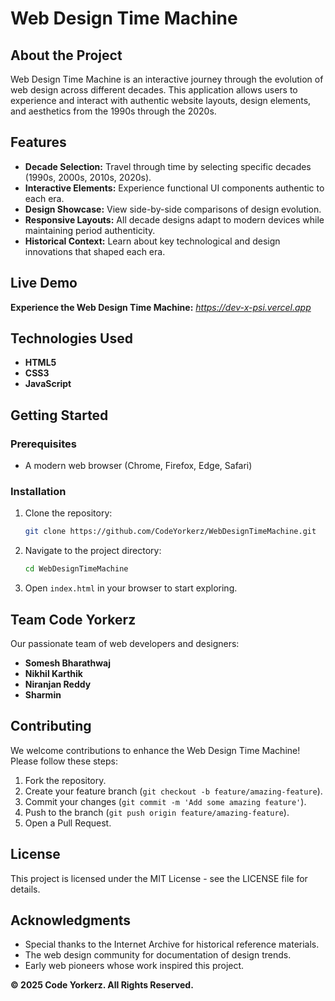# Web Design Time Machine

## About the Project
Web Design Time Machine is an interactive journey through the evolution of web design across different decades. This application allows users to experience and interact with authentic website layouts, design elements, and aesthetics from the 1990s through the 2020s.

## Features
- **Decade Selection:** Travel through time by selecting specific decades (1990s, 2000s, 2010s, 2020s).
- **Interactive Elements:** Experience functional UI components authentic to each era.
- **Design Showcase:** View side-by-side comparisons of design evolution.
- **Responsive Layouts:** All decade designs adapt to modern devices while maintaining period authenticity.
- **Historical Context:** Learn about key technological and design innovations that shaped each era.

## Live Demo
**Experience the Web Design Time Machine:** *https://dev-x-psi.vercel.app*

## Technologies Used
- **HTML5**
- **CSS3**
- **JavaScript**

## Getting Started
### Prerequisites
- A modern web browser (Chrome, Firefox, Edge, Safari)

### Installation
1. Clone the repository:
   ```bash
   git clone https://github.com/CodeYorkerz/WebDesignTimeMachine.git
   ```
2. Navigate to the project directory:
   ```bash
   cd WebDesignTimeMachine
   ```
3. Open `index.html` in your browser to start exploring.

## Team Code Yorkerz
Our passionate team of web developers and designers:
- **Somesh Bharathwaj** 
- **Nikhil Karthik** 
- **Niranjan Reddy**
-  **Sharmin** 

## Contributing
We welcome contributions to enhance the Web Design Time Machine! Please follow these steps:
1. Fork the repository.
2. Create your feature branch (`git checkout -b feature/amazing-feature`).
3. Commit your changes (`git commit -m 'Add some amazing feature'`).
4. Push to the branch (`git push origin feature/amazing-feature`).
5. Open a Pull Request.

## License
This project is licensed under the MIT License - see the LICENSE file for details.

## Acknowledgments
- Special thanks to the Internet Archive for historical reference materials.
- The web design community for documentation of design trends.
- Early web pioneers whose work inspired this project.

**© 2025 Code Yorkerz. All Rights Reserved.**

